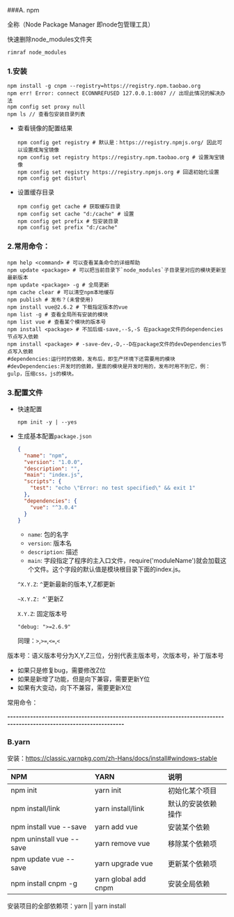 ###A. npm

全称（Node Package Manager 即node包管理工具）

快速删除node_modules文件夹

```shell
rimraf node_modules
```

### 1.安装

```shell
npm install -g cnpm --registry=https://registry.npm.taobao.org
npm err! Error: connect ECONNREFUSED 127.0.0.1:8087 // 出现此情况的解决办法
npm config set proxy null
npm ls // 查看包安装目录列表
```

- 查看镜像的配置结果

  ```shell
  npm config get registry # 默认是：https://registry.npmjs.org/ 因此可以设置成淘宝镜像
  npm config set registry https://registry.npm.taobao.org # 设置淘宝镜像
  npm config set registry https://registry.npmjs.org # 回退初始化设置
  npm config get disturl
  ```

- 设置缓存目录

  ```shell
  npm config get cache # 获取缓存目录
  npm config set cache "d:/cache" # 设置
  npm config get prefix # 包安装目录
  npm config set prefix "d:/cache"
  ```

### 2.常用命令：

```shell
npm help <command> # 可以查看某条命令的详细帮助
npm update <package> # 可以把当前目录下`node_modules`子目录里对应的模块更新至最新版本
npm update <package> -g # 全局更新
npm cache clear # 可以清空npm本地缓存
npm publish # 发布？(未曾使用)
npm install vue@2.6.2 # 下载指定版本的vue
npm list -g # 查看全局所有安装的模块
npm list vue # 查看某个模块的版本号
npm install <package> # 不加后缀-save,--S,-S 在package文件的dependencies节点写入依赖
npm install <package> # -save-dev,-D,--D在package文件的devDependencies节点写入依赖
#dependencies:运行时的依赖，发布后，即生产环境下还需要用的模块
#devDependencies:开发时的依赖，里面的模块是开发时用的，发布时用不到它，例：gulp，压缩css，js的模块。
```

### 3.配置文件

- 快速配置

  ```shell
  npm init -y | --yes
  ```

- 生成基本配置`package.json`

  ```json
  {
    "name": "npm",
    "version": "1.0.0",
    "description": "",
    "main": "index.js",
    "scripts": {
      "test": "echo \"Error: no test specified\" && exit 1"
    },
    "dependencies": {
      "vue": "^3.0.4"
    }
  }
  ```

  - `name`: 包的名字
  - `version`: 版本名
  - `description`: 描述
  - `main`: 字段指定了程序的主入口文件，require('moduleName')就会加载这个文件。这个字段的默认值是模块根目录下面的index.js。

  `^X.Y.Z`: `^`更新最新的版本,Y,Z都更新

  `~X.Y.Z: `^`更新Z

  `X.Y.Z`: 固定版本号

  `"debug: ">=2.6.9"`

  同理：`>`,``>=``,``<=``,`<`

版本号：语义版本号分为X,Y,Z三位，分别代表主版本号，次版本号，补丁版本号

- 如果只是修复bug，需要修改Z位
- 如果是新增了功能，但是向下兼容，需要更新Y位
- 如果有大变动，向下不兼容，需要更新X位

常用命令：



**---------------------------------------------------------------------------------------------------------------------**

### B.yarn

安装：https://classic.yarnpkg.com/zh-Hans/docs/install#windows-stable

| NPM                      | YARN                 | 说明               |
| :----------------------- | :------------------- | :----------------- |
| npm init                 | yarn init            | 初始化某个项目     |
| npm install/link         | yarn install/link    | 默认的安装依赖操作 |
| npm install vue --save   | yarn add vue         | 安装某个依赖       |
| npm uninstall vue --save | yarn remove vue      | 移除某个依赖项     |
| npm update vue --save    | yarn upgrade vue     | 更新某个依赖项     |
| npm install cnpm -g      | yarn global add cnpm | 安装全局依赖       |

安装项目的全部依赖项：yarn || yarn install